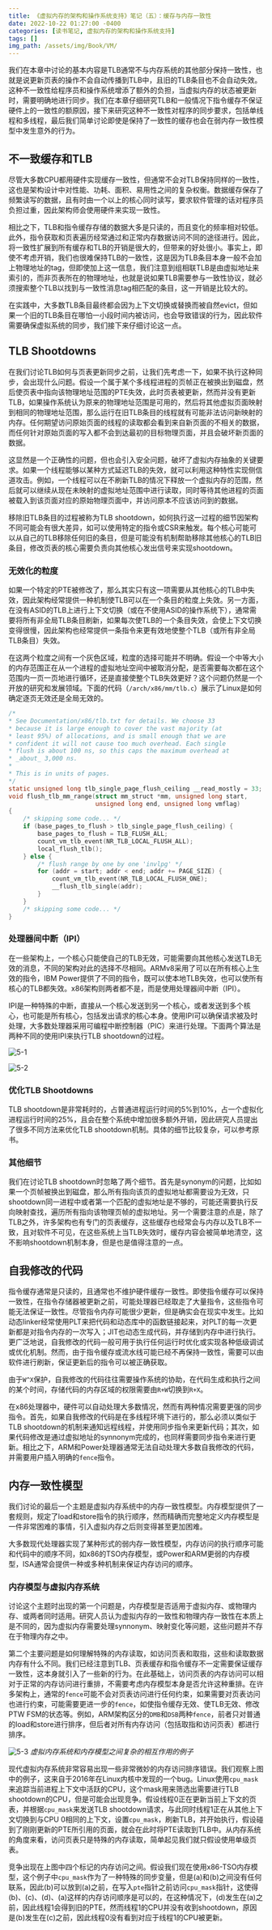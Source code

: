 ```yaml
---
title: 《虚拟内存的架构和操作系统支持》笔记（五）：缓存与内存一致性
date: 2022-10-22 01:27:00 -0400
categories: [读书笔记, 虚拟内存的架构和操作系统支持]
tags: []
img_path: /assets/img/Book/VM/
---
```


我们在本章中讨论的基本内容是TLB通常不与内存系统的其他部分保持一致性，也就是说更新页表的操作不会自动传播到TLB中，且旧的TLB条目也不会自动失效。这种不一致性给程序员和操作系统增添了额外的负担，当虚拟内存的状态被更新时，需要明确地进行同步。我们在本章仔细研究TLB和一般情况下指令缓存不保证硬件上的一致性的额原因，接下来研究这种不一致性对程序的同步要求，包括单线程和多线程，最后我们简单讨论即使是保持了一致性的缓存也会在弱内存一致性模型中发生意外的行为。

## 不一致缓存和TLB

尽管大多数CPU都用硬件实现缓存一致性，但通常不会对TLB保持同样的一致性，这也是架构设计中对性能、功耗、面积、易用性之间的复杂权衡。数据缓存保存了频繁读写的数据，且有时由一个以上的核心同时读写，要求软件管理的话对程序员负担过重，因此架构师会使用硬件来实现一致性。

相比之下，TLB和指令缓存存储的数据大多是只读的，而且变化的频率相对较低。此外，指令获取和页表遍历经常通过和正常内存数据访问不同的途径进行。因此，将一致性扩展到所有缓存和TLB的开销是很大的，但带来的好处很小。事实上，即使不考虑开销，我们也很难保持TLB的一致性，这是因为TLB条目本身一般不会加上物理地址的tag，但即使加上这一信息，我们注意到组相联TLB是由虚拟地址来索引的，而非页表所在的物理地址，也就是说如果TLB需要参与一致性协议，就必须搜索整个TLB以找到与一致性消息tag相匹配的条目，这一开销是比较大的。

在实践中，大多数TLB条目最终都会因为上下文切换或替换而被自然evict，但如果一个旧的TLB条目在哪怕一小段时间内被访问，也会导致错误的行为，因此软件需要确保虚拟系统的同步，我们接下来仔细讨论这一点。

## TLB Shootdowns

在我们讨论TLB如何与页表更新同步之前，让我们先考虑一下，如果不执行这种同步，会出现什么问题。假设一个属于某个多线程进程的页帧正在被换出到磁盘，然后使页表中指向该物理地址范围的PTE失效，此时页表被更新，然而并没有更新TLB，如果操作系统认为原来的物理地址范围是可用的，然后将其他虚拟页面映射到相同的物理地址范围，那么运行在旧TLB条目的线程就有可能非法访问新映射的内存。任何期望访问原始页面的线程的读取都会看到来自新页面的不相关的数据，而任何针对原始页面的写入都不会到达最初的目标物理页面，并且会破坏新页面的数据。

这显然是一个正确性的问题，但也会引入安全问题，破坏了虚拟内存抽象的关键要求。如果一个线程能够以某种方式延迟TLB的失效，就可以利用这种特性实现侧信道攻击。例如，一个线程可以在不刷新TLB的情况下释放一个虚拟内存的范围，然后就可以继续从现在未映射的虚拟地址范围中进行读取，同时等待其他进程的页面被载入到该页面对应的原始物理页面中，并访问原本不应该访问到的数据。

移除旧TLB条目的过程被称为TLB shootdown，如何执行这一过程的细节因架构不同可能会有很大差异，如可以使用特定的指令或CSR来触发。每个核心可能可以从自己的TLB移除任何旧的条目，但是可能没有机制帮助移除其他核心的TLB旧条目，修改页表的核心需要负责向其他核心发出信号来实现shootdown。

### 无效化的粒度

如果一个特定的PTE被修改了，那么其实只有这一项需要从其他核心的TLB中失效，因此架构经常提供一种机制使TLB可以在一个条目的粒度上失效。另一方面，在没有ASID的TLB上进行上下文切换（或在不使用ASID的操作系统下），通常需要将所有非全局TLB条目刷新，如果每次使TLB的一个条目失效，会使上下文切换变得很慢，因此架构也经常提供一条指令来更有效地使整个TLB（或所有非全局TLB条目）失效。

在这两个粒度之间有一个灰色区域，粒度的选择可能并不明确。假设一个中等大小的内存范围正在从一个进程的虚拟地址空间中被取消分配，是否需要每次都在这个范围内一页一页地进行循环，还是直接使整个TLB失效更好？这个问题仍然是一个开放的研究和发展领域。下面的代码（`/arch/x86/mm/tlb.c`）展示了Linux是如何确定逐页无效还是全局无效的。

```c
/*
* See Documentation/x86/tlb.txt for details. We choose 33
* because it is large enough to cover the vast majority (at
* least 95%) of allocations, and is small enough that we are
* confident it will not cause too much overhead. Each single
* flush is about 100 ns, so this caps the maximum overhead at
* _about_ 3,000 ns.
*
* This is in units of pages.
*/
static unsigned long tlb_single_page_flush_ceiling __read_mostly = 33;
void flush_tlb_mm_range(struct mm_struct *mm, unsigned long start,
                        unsigned long end, unsigned long vmflag)
{
    /* skipping some code... */
    if (base_pages_to_flush > tlb_single_page_flush_ceiling) {
        base_pages_to_flush = TLB_FLUSH_ALL;
        count_vm_tlb_event(NR_TLB_LOCAL_FLUSH_ALL);
        local_flush_tlb();
    } else {
        /* flush range by one by one 'invlpg' */
        for (addr = start; addr < end; addr += PAGE_SIZE) {
            count_vm_tlb_event(NR_TLB_LOCAL_FLUSH_ONE);
            __flush_tlb_single(addr);
        }
    }
    /* skipping some code... */
}
```

### 处理器间中断（IPI）

在一些架构上，一个核心只能使自己的TLB无效，可能需要向其他核心发送TLB无效的消息，不同的架构对此的选择不尽相同。ARMv8采用了可以在所有核心上生效的指令，IBM Power提供了不同的指令，既可以使本地TLB失效，也可以使所有核心的TLB都失效。x86架构则两者都不是，而是使用处理器间中断（IPI）。

IPI是一种特殊的中断，直接从一个核心发送到另一个核心，或者发送到多个核心，也可能是所有核心，包括发出请求的核心本身。使用IPI可以确保请求被及时处理，大多数处理器采用可编程中断控制器（PIC）来进行处理。下面两个算法是两种不同的使用IPI来执行TLB shootdown的过程。

![5-1](5-1.png)

![5-2](5-2.png)

### 优化TLB Shootdowns

TLB shootdown是非常耗时的，占普通进程运行时间的5%到10%，占一个虚拟化进程运行时间的25%，且会在整个系统中增加很多额外开销，因此研究人员提出了很多不同方法来优化TLB shootdown机制。具体的细节比较复杂，可以参考原书。

### 其他细节

我们在讨论TLB shootdown时忽略了两个细节。首先是synonym的问题，比如如果一个页帧被换出到磁盘，那么所有指向该页的虚拟地址都需要设为无效，只shootdown同一进程中或者第一个匹配的虚拟地址是不够的，可能还需要执行反向映射查找，遍历所有指向该物理页帧的虚拟地址。另一个需要注意的点是，除了TLB之外，许多架构也有专门的页表缓存，这些缓存也经常会与内存以及TLB不一致，且对软件不可见，在这些系统上当TLB失效时，缓存内容会被简单地清空，这不影响shootdown机制本身，但是也是值得注意的一点。

## 自我修改的代码

指令缓存通常是只读的，且通常也不维护硬件缓存一致性。即使指令缓存可以保持一致性，在指令存储器被更新之前，可能处理器已经取走了大量指令，这些指令可能无法保证一致性。尽管指令内存可能很少更新，但是确实会在现实中发生。比如动态linker经常使用PLT来把代码和动态库中的函数链接起来，对PLT的每一次更新都是对指令内存的一次写入；JIT也动态生成代码，并存储到内存中进行执行。更广泛地说，自我修改的代码一般可用于执行任何运行时优化或实现各种低级调试或优化机制。然而，由于指令缓存或流水线可能已经不再保持一致性，需要可以由软件进行刷新，保证更新后的指令可以被正确获取。

由于`W^X`保护，自我修改的代码往往需要操作系统的协助，在代码生成和执行之间的某个时间，存储代码的内存区域的权限需要由`R+W`切换到`R+X`。

在x86处理器中，硬件可以自动处理大多数情况，然而有两种情况需要更强的同步指令。首先，如果自我修改的代码是在多线程环境下进行的，那么必须以类似于TLB shootdown的机制来通知远程线程，并使用同步指令来更新代码；其次，如果代码修改是通过虚拟地址的synnonym完成的，也同样需要同步指令来进行更新。相比之下，ARM和Power处理器通常无法自动处理大多数自我修改的代码，并需要用户插入明确的`fence`指令。

## 内存一致性模型

我们讨论的最后一个主题是虚拟内存系统中的内存一致性模型。内存模型提供了一套规则，规定了load和store指令的执行顺序，然而精确而完整地定义内存模型是一件非常困难的事情，引入虚拟内存之后则变得甚至更加困难。

大多数现代处理器实现了某种形式的弱内存一致性模型，内存访问的执行顺序可能和代码中的顺序不同，如x86的TSO内存模型，或Power和ARM更弱的内存模型，ISA通常会提供一种或多种机制来保证内存访问的顺序。

### 内存模型与虚拟内存系统

讨论这个主题时出现的第一个问题是，内存模型是否适用于虚拟内存、或物理内存、或两者同时适用。研究人员认为虚拟内存的一致性和物理内存一致性在本质上是不同的，因为虚拟内存需要处理synnonym、映射变化等问题，这些问题并不存在于物理内存之中。

第二个主要问题是如何理解特殊的内存读取，如访问页表和取指，这些和读取数据内存有什么不同。我们已经注意到TLB、页表缓存和指令缓存不一定需要保证缓存一致性，这本身就引入了一些新的行为。在此基础上，访问页表的内存访问可以相对于正常的内存访问进行重排，不需要考虑内存模型本身是否允许这种重排。在许多架构上，通常的`fence`可能不会对页表访问进行任何约束，如果需要对页表访问也进行约束，可能需要更进一步的`fence`，如使指令缓存无效、使TLB无效、修改PTW FSM的状态等。例如，ARM架构区分的`DMB`和`DSB`两种`fence`，前者只对普通的load和store进行排序，但后者对所有内存访问（包括取指和访问页表）都进行排序。

![5-3](5-3.png)
_虚拟内存系统和内存模型之间复杂的相互作用的例子_

现代虚拟内存系统非常容易出现一些非常微妙的内存访问排序错误。我们观察上图中的例子，这来自于2016年在Linux内核中发现的一个bug。Linux使用`cpu_mask`来追踪当前进程上下文中活跃的CPU，这个mask用来筛选出需要进行TLB shootdown的CPU，但是可能会出现竞争。假设线程0正在更新当前上下文的页表，并根据`cpu_mask`来发送TLB shootdown请求，与此同时线程1正在从其他上下文切换到与CPU 0相同的上下文，设置`cpu_mask`，刷新TLB，并开始执行，假设碰到了刚刚更新的PTE所引用的页面，就会在此时将PTE读取到TLB中。从内存系统的角度来看，访问页表只是特殊的内存读取，简单起见我们就只假设使用单级页表。

竞争出现在上图中四个标记的内存访问之间。假设我们现在使用x86-TSO内存模型，这个例子中`cpu_mask`作为了一种特殊的同步变量，但是(a)和(b)之间没有任何联系，因此(b)可以放到(a)之前，在写入`pte`指针之前访问`cpu_mask`指针，这使得(b)、(c)、(d)、(a)这样的内存访问顺序是可以的，在这种情况下，(d)发生在(a)之前，因此线程1会得到旧的PTE，然而线程1的CPU并没有收到shootdown，原因是(b)发生在(c)之前，因此线程0没有看到对应于线程1的CPU被更新。
